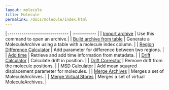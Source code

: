 ```yaml
---
layout: molecule
title: Molecule
permalink: /docs/molecule/index.html
---
```


| :----------------------------- | :----------- |
| [Import archive](ImportArchive) | Use this command to open an archive.|
| [Build archive from table](BuildArchiveFromTable) | Generate a MoleculeArchive using a table with a molecule index column. |
| [Region Difference Calculator](RegionDifferenceCalculator) | Add parameter for difference between two regions. |
| [Add time](AddTime) | Retrieve and add time information from metadata. |
| [Drift Calculator](DriftCalculator) | Calculate drift in position. |
| [Drift Corrector](DriftCorrector) | Remove drift from the molecule positions. |
| [MSD Calculator](MSDCalculator) | Add mean squared displacement parameter for molecules. |
| [Merge Archives](MergeArchives) | Merges a set of MoleculeArchives. |
| [Merge Virtual Stores](MergeVirtualStore) | Merges a set of virtual MoleculeArchives. |
